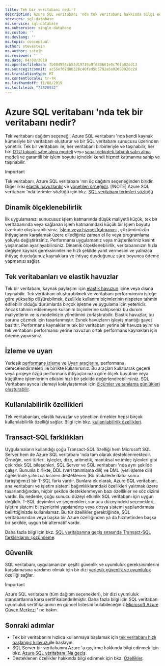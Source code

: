 ```yaml
---
title: Tek bir veritabanı nedir?
description: Azure SQL veritabanı 'nda tek veritabanı hakkında bilgi edinin
services: sql-database
ms.service: sql-database
ms.subservice: single-database
ms.custom: ''
ms.devlang: ''
ms.topic: conceptual
author: stevestein
ms.author: sstein
ms.reviewer: ''
ms.date: 04/08/2019
ms.openlocfilehash: 7b084954cb53d19739a0f633661e0c76fa82dd13
ms.sourcegitcommit: ac56ef07d86328c40fed5b5792a6a02698926c2d
ms.translationtype: MT
ms.contentlocale: tr-TR
ms.lasthandoff: 11/08/2019
ms.locfileid: "73820932"
---
```

# <a name="what-is-a-single-database-in-azure-sql-database"></a>Azure SQL veritabanı 'nda tek bir veritabanı nedir?

Tek veritabanı dağıtım seçeneği, Azure SQL veritabanı 'nda kendi kaynak kümesiyle bir veritabanı oluşturur ve bir SQL veritabanı sunucusu üzerinden yönetilir. Tek bir veritabanı ile, her veritabanı birbirleriyle ve taşınabilir, her biri [DTU tabanlı satın alma modeli](sql-database-service-tiers-dtu.md) veya [sanal çekirdek tabanlı satın alma modeli](sql-database-service-tiers-vcore.md) ve garantili bir işlem boyutu içindeki kendi hizmet katmanına sahip ve taşınabilir.

> [!IMPORTANT]
> Tek veritabanı, Azure SQL veritabanı 'nın üç dağıtım seçeneğinden biridir. Diğer ikisi [elastik havuzlardır](sql-database-elastic-pool.md) ve [yönetilen örneğidir](sql-database-managed-instance.md).
> [!NOTE]
> Azure SQL veritabanı 'nda terimler sözlüğü için bkz. [SQL veritabanı terimleri sözlüğü](sql-database-glossary-terms.md)

## <a name="dynamic-scalability"></a>Dinamik ölçeklenebilirlik

İlk uygulamanızı sunucusuz işlem katmanında düşük maliyetli küçük, tek bir veritabanında veya sağlanan işlem katmanındaki küçük bir işlem boyutu üzerinde oluşturabilirsiniz. [İşlem veya hizmet katmanını](sql-database-single-database-scale.md) , çözümünüzün ihtiyaçlarını karşılamak üzere dilediğiniz zaman el ile veya programlama yoluyla değiştirirsiniz. Performansı uygulamanız veya müşterileriniz kesinti yaşamadan ayarlayabilirsiniz. Dinamik ölçeklenebilirlik, veritabanınızın hızla değişen kaynak gereksinimlerine hızlı şekilde yanıt vermesini ve yalnızca ihtiyaç duyduğunuz kaynaklara ve ihtiyaç duyduğunuz süre boyunca ödeme yapmanızı sağlar.

## <a name="single-databases-and-elastic-pools"></a>Tek veritabanları ve elastik havuzlar

Tek bir veritabanı, kaynak paylaşımı için [elastik havuzun](sql-database-elastic-pool.md) içine veya dışına taşınabilir. Tek veritabanı oluşturabilmek ve veritabanı performansını isteğe göre yükseltip düşürebilmek, özellikle kullanım biçimlerinin nispeten tahmin edilebilir olduğu durumlarda birçok işletme ve uygulama için yeterlidir. Ancak tahmin edilemeyen kullanım biçimlerine sahipseniz bu durum maliyetlerin ve iş modelinizin yönetimini zorlaştırabilir. Elastik havuzlar, bu sorunu çözmek için tasarlanmıştır. Esnek havuzların işleyiş mantığı gayet basittir. Performans kaynaklarını tek bir veritabanı yerine bir havuza ayırır ve tek veritabanı performansı yerine havuzun ortak performans kaynakları için ödeme yaparsınız.

## <a name="monitoring-and-alerting"></a>İzleme ve uyarı

Yerleşik [performans izleme](sql-database-performance.md) ve [Uyarı araçlarını](sql-database-insights-alerts-portal.md), performans derecelendirmeleri ile birlikte kullanırsınız. Bu araçları kullanarak geçerli veya projeye özgü performans ihtiyaçlarınıza göre ölçek büyütme veya küçültme işlemlerinin etkisini hızlı bir şekilde değerlendirebilirsiniz. SQL Veritabanı ayrıca izlemeyi kolaylaştırmak için [ölçümler ve tanılama günlükleri oluşturabilir](sql-database-metrics-diag-logging.md).

## <a name="availability-capabilities"></a>Kullanılabilirlik özellikleri

Tek veritabanları, elastik havuzlar ve yönetilen örnekler hepsi birçok kullanılabilirlik özelliği sağlar. Bilgi için bkz. [kullanılabilirlik özellikleri](sql-database-technical-overview.md#availability-capabilities).

## <a name="transact-sql-differences"></a>Transact-SQL farklılıkları

Uygulamaların kullandığı çoğu Transact-SQL özelliği hem Microsoft SQL Server hem de Azure SQL veritabanı 'nda tam olarak desteklenmektedir. Örneğin, veri türleri, işleçler, dize, aritmetik, mantıksal ve imleç işlevleri gibi çekirdek SQL bileşenleri, SQL Server ve SQL veritabanı 'nda aynı şekilde çalışır. Bununla birlikte, DDL (veri tanımlama dili) ve DML (veri işleme dili) öğelerinde yalnızca kısmen desteklenen (Bu makalede daha sonra tartıştığımız) bir T-SQL farkı vardır.
Bunlara ek olarak, Azure SQL veritabanı, ana veritabanı ve işletim sistemi bağımlılıklarındaki özellikleri yalıtmak üzere tasarlandığından, hiçbir şekilde desteklenmeyen bazı özellikler ve söz dizimi vardır. Bu nedenle, çoğu sunucu düzeyi etkinlik SQL veritabanı için uygun değildir. T-SQL deyimleri ve seçenekleri, sunucu düzeyindeki seçenekleri, işletim sistemi bileşenlerini yapılandırıp veya dosya sistemi yapılandırması belirttiğinizde kullanılamaz. Bu tür özellikler gerektiğinde, SQL veritabanından veya başka bir Azure özelliğinden ya da hizmetinden başka bir şekilde, uygun bir alternatif vardır.

Daha fazla bilgi için bkz. [SQL veritabanına geçiş sırasında Transact-SQL farklılıklarını çözümleme](sql-database-transact-sql-information.md).

## <a name="security"></a>Güvenlik

SQL veritabanı, uygulamanızın çeşitli güvenlik ve uyumluluk gereksinimlerini karşılamasına yardımcı olmak için bir dizi [yerleşik güvenlik ve uyumluluk](sql-database-security-overview.md) özelliği sağlar.

> [!IMPORTANT]
> Azure SQL veritabanı (tüm dağıtım seçenekleri), bir dizi uyumluluk standartlarına karşı sertifikalandırilmiştir. Daha fazla bilgi için SQL veritabanı uyumluluk sertifikalarının en güncel listesini bulabileceğiniz [Microsoft Azure Güven Merkezi](https://gallery.technet.microsoft.com/Overview-of-Azure-c1be3942) ' ne bakın.

## <a name="next-steps"></a>Sonraki adımlar

- Tek bir veritabanını hızlıca kullanmaya başlamak için [tek veritabanı hızlı başlangıç kılavuzu](sql-database-single-database-quickstart-guide.md)ile başlayın.
- SQL Server bir veritabanını Azure 'a geçirme hakkında bilgi edinmek için bkz. [Azure SQL veritabanı 'Na geçiş](sql-database-single-database-migrate.md).
- Desteklenen özellikler hakkında bilgi edinmek için bkz. [Özellikler](sql-database-features.md).

